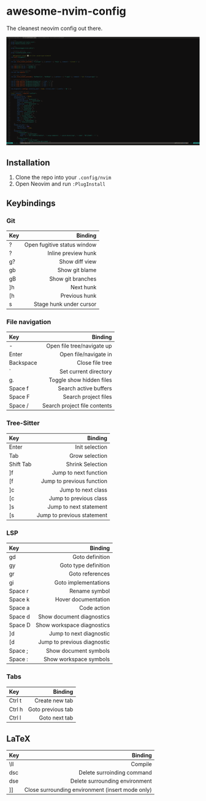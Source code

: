 # awesome-nvim-config

The cleanest neovim config out there.

![Screenshot of config](preview.png)

## Installation

1. Clone the repo into your `.config/nvim`
2. Open Neovim and run `:PlugInstall`

## Keybindings

### Git

| Key      |                     Binding |
| :------- | --------------------------: |
| ?        | Open fugitive status window |
| <space>? |         Inline preview hunk |
| g?       |              Show diff view |
| gb       |              Show git blame |
| gB       |           Show git branches |
| ]h       |                   Next hunk |
| [h       |               Previous hunk |
| <space>s |     Stage hunk under cursor |

### File navigation

| Key       |                      Binding |
| :-------- | ---------------------------: |
| -         |   Open file tree/navigate up |
| Enter     |        Open file/navigate in |
| Backspace |              Close file tree |
| `         |        Set current directory |
| g.        |     Toggle show hidden files |
| Space f   |        Search active buffers |
| Space F   |         Search project files |
| Space /   | Search project file contents |

### Tree-Sitter

| Key       |                    Binding |
| :-------- | -------------------------: |
| Enter     |             Init selection |
| Tab       |             Grow selection |
| Shift Tab |           Shrink Selection |
| \]f       |      Jump to next function |
| \[f       |  Jump to previous function |
| \]c       |         Jump to next class |
| \[c       |     Jump to previous class |
| \]s       |     Jump to next statement |
| \[s       | Jump to previous statement |

### LSP

| Key     |                     Binding |
| :------ | --------------------------: |
| gd      |             Goto definition |
| gy      |        Goto type definition |
| gr      |             Goto references |
| gi      |        Goto implementations |
| Space r |               Rename symbol |
| Space k |         Hover documentation |
| Space a |                 Code action |
| Space d |   Show document diagnostics |
| Space D |  Show workspace diagnostics |
| \]d     |     Jump to next diagnostic |
| \[d     | Jump to previous diagnostic |
| Space ; |       Show document symbols |
| Space : |      Show workspace symbols |

### Tabs

| Key    |           Binding |
| :----- | ----------------: |
| Ctrl t |    Create new tab |
| Ctrl h | Goto previous tab |
| Ctrl l |     Goto next tab |

## LaTeX

| Key |                                          Binding |
| :-- | -----------------------------------------------: |
| \ll |                                          Compile |
| dsc |                       Delete surroinding command |
| dse |                   Delete surrounding environment |
| ]]  | Close surrounding environment (insert mode only) |
